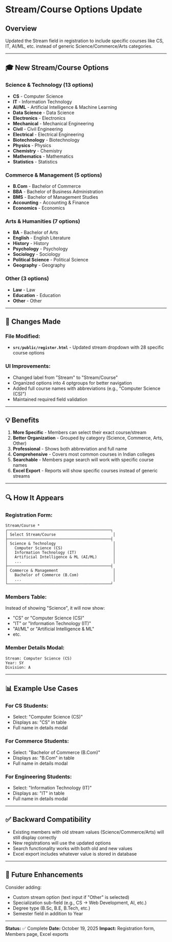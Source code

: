# Stream/Course Options Update

## Overview
Updated the Stream field in registration to include specific courses like CS, IT, AI/ML, etc. instead of generic Science/Commerce/Arts categories.

---

## 🎓 New Stream/Course Options

### **Science & Technology (13 options)**
- **CS** - Computer Science
- **IT** - Information Technology
- **AI/ML** - Artificial Intelligence & Machine Learning
- **Data Science** - Data Science
- **Electronics** - Electronics
- **Mechanical** - Mechanical Engineering
- **Civil** - Civil Engineering
- **Electrical** - Electrical Engineering
- **Biotechnology** - Biotechnology
- **Physics** - Physics
- **Chemistry** - Chemistry
- **Mathematics** - Mathematics
- **Statistics** - Statistics

### **Commerce & Management (5 options)**
- **B.Com** - Bachelor of Commerce
- **BBA** - Bachelor of Business Administration
- **BMS** - Bachelor of Management Studies
- **Accounting** - Accounting & Finance
- **Economics** - Economics

### **Arts & Humanities (7 options)**
- **BA** - Bachelor of Arts
- **English** - English Literature
- **History** - History
- **Psychology** - Psychology
- **Sociology** - Sociology
- **Political Science** - Political Science
- **Geography** - Geography

### **Other (3 options)**
- **Law** - Law
- **Education** - Education
- **Other** - Other

---

## 📝 Changes Made

### **File Modified:**
- **`src/public/register.html`** - Updated stream dropdown with 28 specific course options

### **UI Improvements:**
- Changed label from "Stream" to "Stream/Course"
- Organized options into 4 optgroups for better navigation
- Added full course names with abbreviations (e.g., "Computer Science (CS)")
- Maintained required field validation

---

## 💡 Benefits

1. **More Specific** - Members can select their exact course/stream
2. **Better Organization** - Grouped by category (Science, Commerce, Arts, Other)
3. **Professional** - Shows both abbreviation and full name
4. **Comprehensive** - Covers most common courses in Indian colleges
5. **Searchable** - Members page search will work with specific course names
6. **Excel Export** - Reports will show specific courses instead of generic streams

---

## 🔍 How It Appears

### **Registration Form:**
```
Stream/Course *
┌─────────────────────────────────────────────┐
│ Select Stream/Course                         │
├─────────────────────────────────────────────┤
│ Science & Technology                         │
│   Computer Science (CS)                      │
│   Information Technology (IT)                │
│   Artificial Intelligence & ML (AI/ML)       │
│   ...                                        │
├─────────────────────────────────────────────┤
│ Commerce & Management                        │
│   Bachelor of Commerce (B.Com)               │
│   ...                                        │
└─────────────────────────────────────────────┘
```

### **Members Table:**
Instead of showing "Science", it will now show:
- "CS" or "Computer Science (CS)"
- "IT" or "Information Technology (IT)"
- "AI/ML" or "Artificial Intelligence & ML"
- etc.

### **Member Details Modal:**
```
Stream: Computer Science (CS)
Year: SY
Division: A
```

---

## 📊 Example Use Cases

### **For CS Students:**
- Select: "Computer Science (CS)"
- Displays as: "CS" in table
- Full name in details modal

### **For Commerce Students:**
- Select: "Bachelor of Commerce (B.Com)"
- Displays as: "B.Com" in table
- Full name in details modal

### **For Engineering Students:**
- Select: "Information Technology (IT)"
- Displays as: "IT" in table
- Full name in details modal

---

## ✅ Backward Compatibility

- Existing members with old stream values (Science/Commerce/Arts) will still display correctly
- New registrations will use the updated options
- Search functionality works with both old and new values
- Excel export includes whatever value is stored in database

---

## 🎯 Future Enhancements

Consider adding:
- Custom stream option (text input if "Other" is selected)
- Specialization sub-field (e.g., CS → Web Development, AI, etc.)
- Degree type (B.Sc, B.E, B.Tech, etc.)
- Semester field in addition to Year

---

**Status:** ✅ Complete
**Date:** October 19, 2025
**Impact:** Registration form, Members page, Excel exports
